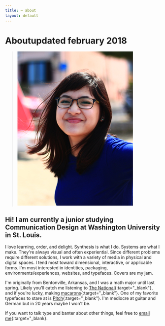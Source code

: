 ```yaml
---
title: — about
layout: default
---
```


<h1 id="about"><span id="title">About</span><span id="date">updated february 2018</span></h1>

>![portrait](/images/portrait.jpg)     

## Hi! I am currently a junior studying Communication Design at Washington University in St. Louis. 

I love learning, order, and delight. Synthesis is what I do. Systems are what I make. They're always visual and often experiential. Since different problems require different solutions, I work with a variety of media in physical and digital spaces. I tend most toward dimensional, interactive, or applicable forms. I'm most interested in identities, packaging, environments/experiences, websites, and typefaces. Covers are my jam.

I'm originally from Bentonville, Arkansas, and I was a math major until last spring. Likely you'll catch me listening to [The National](https://www.youtube.com/watch?v=i8yehVUF8h0){:target="_blank"}, and if you're lucky, making [macarons](../images/macaronmadness.jpg){:target="_blank"}. One of my favorite typefaces to stare at is [Pitch](https://klim.co.nz/retail-fonts/pitch/){:target="_blank"}. I'm mediocre at guitar and German but in 20 years maybe I won't be.

If you want to talk type and banter about other things, feel free to [email me](mailto:vannavu5539@gmail.com){:target="_blank}.


